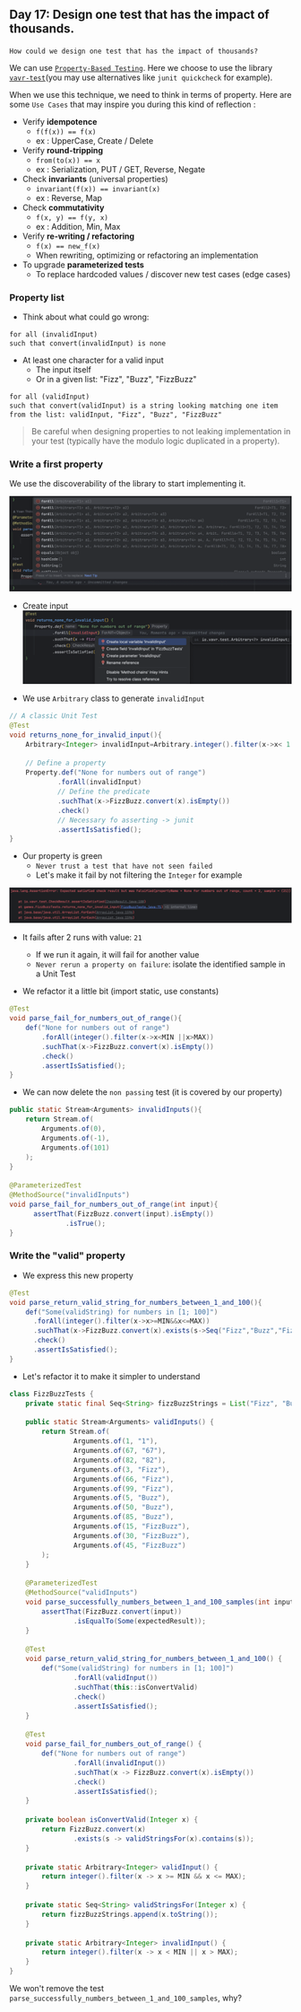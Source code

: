 ## Day 17: Design one test that has the impact of thousands.

`How could we design one test that has the impact of thousands?`

We can use [`Property-Based Testing`](https://xtrem-tdd.netlify.app/flavours/pbt/). Here we choose to use the
library [`vavr-test`](https://github.com/vavr-io/vavr-test)(you may use alternatives like `junit quickcheck` for
example).

When we use this technique, we need to think in terms of property.
Here are some `Use Cases` that may inspire you during this kind of reflection :

- Verify **idempotence**
    - `f(f(x)) == f(x)`
    - ex : UpperCase, Create / Delete
- Verify **round-tripping**
    - `from(to(x)) == x`
    - ex : Serialization, PUT / GET, Reverse, Negate
- Check **invariants** (universal properties)
    - `invariant(f(x)) == invariant(x)`
    - ex : Reverse, Map
- Check **commutativity**
    - `f(x, y) == f(y, x)`
    - ex : Addition, Min, Max
- Verify **re-writing / refactoring**
    - `f(x) == new_f(x)`
    - When rewriting, optimizing or refactoring an implementation
- To upgrade **parameterized tests**
    - To replace hardcoded values / discover new test cases (edge cases)

### Property list

- Think about what could go wrong:

```text
for all (invalidInput)
such that convert(invalidInput) is none
```

- At least one character for a valid input
    - The input itself
    - Or in a given list: "Fizz", "Buzz", "FizzBuzz"

```text
for all (validInput)
such that convert(validInput) is a string looking matching one item from the list: validInput, "Fizz", "Buzz", "FizzBuzz"
```

> Be careful when designing properties to not leaking implementation in your test (typically have the modulo logic
> duplicated in a property).

### Write a first property

We use the discoverability of the library to start implementing it.

![Discover lib](img/discoverability.png)

- Create input
  ![Generate input](img/create-input.png)

- We use `Arbitrary` class to generate `invalidInput`

```java
// A classic Unit Test
@Test
void returns_none_for_invalid_input(){
    Arbitrary<Integer> invalidInput=Arbitrary.integer().filter(x->x< 1||x>100);

    // Define a property
    Property.def("None for numbers out of range")
            .forAll(invalidInput)
            // Define the predicate
            .suchThat(x->FizzBuzz.convert(x).isEmpty())
            .check()
            // Necessary fo asserting -> junit
            .assertIsSatisfied();
}
```

- Our property is green
    - `Never trust a test that have not seen failed`
    - Let's make it fail by not filtering the `Integer` for example

![Failing property](img/failing-property.png)

- It fails after 2 runs with value: `21`
    - If we run it again, it will fail for another value
    - `Never rerun a property on failure`: isolate the identified sample in a Unit Test

- We refactor it a little bit (import static, use constants)

```java
@Test
void parse_fail_for_numbers_out_of_range(){
    def("None for numbers out of range")
        .forAll(integer().filter(x->x<MIN ||x>MAX))
        .suchThat(x->FizzBuzz.convert(x).isEmpty())
        .check()
        .assertIsSatisfied();
}
```

- We can now delete the `non passing` test (it is covered by our property)

```java
public static Stream<Arguments> invalidInputs(){
    return Stream.of(
        Arguments.of(0),
        Arguments.of(-1),
        Arguments.of(101)
    );
}

@ParameterizedTest
@MethodSource("invalidInputs")
void parse_fail_for_numbers_out_of_range(int input){
      assertThat(FizzBuzz.convert(input).isEmpty())
              .isTrue();
}
```

### Write the "valid" property

- We express this new property

```java
@Test
void parse_return_valid_string_for_numbers_between_1_and_100(){
    def("Some(validString) for numbers in [1; 100]")
      .forAll(integer().filter(x->x>=MIN&&x<=MAX))
      .suchThat(x->FizzBuzz.convert(x).exists(s->Seq("Fizz","Buzz","FizzBuzz",x.toString()).contains(s)))
      .check()
      .assertIsSatisfied();
}
```

- Let's refactor it to make it simpler to understand

```java
class FizzBuzzTests {
    private static final Seq<String> fizzBuzzStrings = List("Fizz", "Buzz", "FizzBuzz");

    public static Stream<Arguments> validInputs() {
        return Stream.of(
                Arguments.of(1, "1"),
                Arguments.of(67, "67"),
                Arguments.of(82, "82"),
                Arguments.of(3, "Fizz"),
                Arguments.of(66, "Fizz"),
                Arguments.of(99, "Fizz"),
                Arguments.of(5, "Buzz"),
                Arguments.of(50, "Buzz"),
                Arguments.of(85, "Buzz"),
                Arguments.of(15, "FizzBuzz"),
                Arguments.of(30, "FizzBuzz"),
                Arguments.of(45, "FizzBuzz")
        );
    }

    @ParameterizedTest
    @MethodSource("validInputs")
    void parse_successfully_numbers_between_1_and_100_samples(int input, String expectedResult) {
        assertThat(FizzBuzz.convert(input))
                .isEqualTo(Some(expectedResult));
    }

    @Test
    void parse_return_valid_string_for_numbers_between_1_and_100() {
        def("Some(validString) for numbers in [1; 100]")
                .forAll(validInput())
                .suchThat(this::isConvertValid)
                .check()
                .assertIsSatisfied();
    }

    @Test
    void parse_fail_for_numbers_out_of_range() {
        def("None for numbers out of range")
                .forAll(invalidInput())
                .suchThat(x -> FizzBuzz.convert(x).isEmpty())
                .check()
                .assertIsSatisfied();
    }

    private boolean isConvertValid(Integer x) {
        return FizzBuzz.convert(x)
                .exists(s -> validStringsFor(x).contains(s));
    }

    private static Arbitrary<Integer> validInput() {
        return integer().filter(x -> x >= MIN && x <= MAX);
    }

    private static Seq<String> validStringsFor(Integer x) {
        return fizzBuzzStrings.append(x.toString());
    }

    private static Arbitrary<Integer> invalidInput() {
        return integer().filter(x -> x < MIN || x > MAX);
    }
}
```

We won't remove the test `parse_successfully_numbers_between_1_and_100_samples`, why?